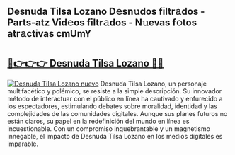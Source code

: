## Desnuda Tilsa Lozano D𝚎sn𝚞dos filtr𝚊dos - Parts-atz Vid𝚎os filtr𝚊dos - N𝚞evas f𝚘tos atr𝚊ctivas cmUmY

# <h2><a href="http://mb37xg.tromn.icu/?c=Desnuda+Tilsa+Lozano">🔗👉👉👉 Desnuda Tilsa Lozano 🔗🔗</a></h2>

[![Desnuda Tilsa Lozano nuevo](https://i.imgur.com/pEAQMta.gif)](http://mb37xg.tromn.icu/?c=Desnuda+Tilsa+Lozano)
Desnuda Tilsa Lozano, un personaje multifacético y polémico, se resiste a la simple descripción. Su innovador método de interactuar con el público en línea ha cautivado y enfurecido a los espectadores, estimulando debates sobre moralidad, identidad y las complejidades de las comunidades digitales. Aunque sus planes futuros no están claros, su papel en la redefinición del mundo en línea es incuestionable. Con un compromiso inquebrantable y un magnetismo innegable, el impacto de Desnuda Tilsa Lozano en los medios digitales es imparable.
